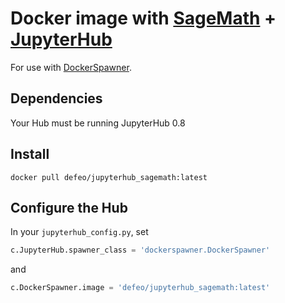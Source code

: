 # Docker image with [SageMath](http://www.sagemath.org/) + [JupyterHub](https://jupyterhub.readthedocs.io/)

For use with [DockerSpawner](https://github.com/jupyterhub/dockerspawner).

## Dependencies

Your Hub must be running JupyterHub 0.8

## Install

    docker pull defeo/jupyterhub_sagemath:latest

## Configure the Hub

In your `jupyterhub_config.py`, set

```python
c.JupyterHub.spawner_class = 'dockerspawner.DockerSpawner'
```

and

```python
c.DockerSpawner.image = 'defeo/jupyterhub_sagemath:latest'
```
